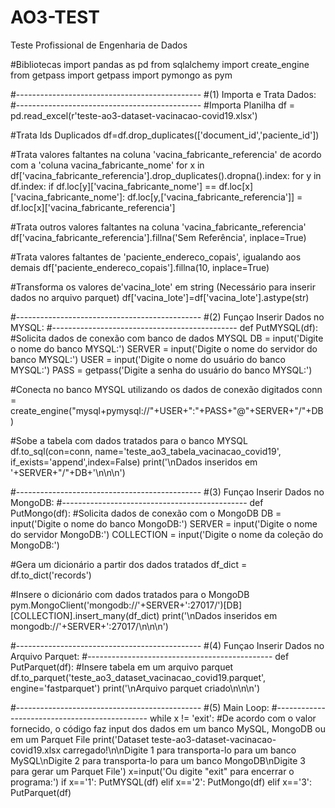 # AO3-TEST
Teste Profissional de Engenharia de Dados

#Bibliotecas
import pandas as pd
from sqlalchemy import create_engine
from getpass import getpass
import pymongo as pym

#----------------------------------------------
#(1) Importa e Trata Dados:
#----------------------------------------------
#Importa Planilha
df = pd.read_excel(r'teste-ao3-dataset-vacinacao-covid19.xlsx')

#Trata Ids Duplicados
df=df.drop_duplicates(['document_id','paciente_id'])

#Trata valores faltantes na coluna 'vacina_fabricante_referencia' de acordo com a 'coluna vacina_fabricante_nome'
for x in df['vacina_fabricante_referencia'].drop_duplicates().dropna().index:
    for y in df.index:
        if df.loc[y]['vacina_fabricante_nome'] == df.loc[x]['vacina_fabricante_nome']:
            df.loc[y,['vacina_fabricante_referencia']] = df.loc[x]['vacina_fabricante_referencia']

#Trata outros valores faltantes na coluna 'vacina_fabricante_referencia'
df['vacina_fabricante_referencia'].fillna('Sem Referência', inplace=True)

#Trata valores faltantes de 'paciente_endereco_copais', igualando aos demais
df['paciente_endereco_copais'].fillna(10, inplace=True)

#Transforma os valores de'vacina_lote' em string (Necessário para inserir dados no arquivo parquet)
df['vacina_lote']=df['vacina_lote'].astype(str)




#----------------------------------------------
#(2) Funçao Inserir Dados no MYSQL:
#----------------------------------------------
def PutMYSQL(df):
#Solicita dados de conexão com banco de dados MYSQL
    DB = input('Digite o nome do banco MYSQL:')
    SERVER = input('Digite o nome do servidor do banco MYSQL:')
    USER = input('Digite o nome do usuário do banco MYSQL:')
    PASS = getpass('Digite a senha do usuário do banco MYSQL:')
    
#Conecta no banco MYSQL utilizando os dados de conexão digitados
    conn = create_engine("mysql+pymysql://"+USER+":"+PASS+"@"+SERVER+"/"+DB)
    
#Sobe a tabela com dados tratados para o banco MYSQL
    df.to_sql(con=conn, name='teste_ao3_tabela_vacinacao_covid19', if_exists='append',index=False)
    print('\nDados inseridos em '+SERVER+"/"+DB+'\n\n\n')

    
    
#----------------------------------------------
#(3) Funçao Inserir Dados no MongoDB:
#----------------------------------------------
def PutMongo(df):
#Solicita dados de conexão com o MongoDB
    DB = input('Digite o nome do banco MongoDB:')
    SERVER = input('Digite o nome do servidor MongoDB:')
    COLLECTION = input('Digite o nome da coleção do MongoDB:')
    
#Gera um dicionário a partir dos dados tratados
    df_dict = df.to_dict('records')

#Insere o dicionário com dados tratados para o MongoDB
    pym.MongoClient('mongodb://'+SERVER+':27017/')[DB][COLLECTION].insert_many(df_dict)
    print('\nDados inseridos em mongodb://'+SERVER+':27017/\n\n\n')


    
    
#----------------------------------------------
#(4) Funçao Inserir Dados no Arquivo Parquet:
#----------------------------------------------
def PutParquet(df):
#Insere tabela em um arquivo parquet
    df.to_parquet('teste_ao3_dataset_vacinacao_covid19.parquet', engine='fastparquet')
    print('\nArquivo parquet criado\n\n\n')

    
    

#----------------------------------------------
#(5) Main Loop:
#----------------------------------------------
while x != 'exit':
#De acordo com o valor fornecido, o código faz input dos dados em um banco MySQL, MongoDB ou em um Parquet File
    print('Dataset teste-ao3-dataset-vacinacao-covid19.xlsx carregado!\n\nDigite 1 para transporta-lo para um banco MySQL\nDigite 2 para transporta-lo para um banco MongoDB\nDigite 3 para gerar um Parquet File')
    x=input('Ou digite "exit" para encerrar o programa:')
    if x=='1':
        PutMYSQL(df)
    elif x=='2':
        PutMongo(df)
    elif x=='3':
        PutParquet(df)
